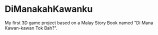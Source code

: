 # DiManakahKawanku
My first 3D game project based on a Malay Story Book named "Di Mana Kawan-kawan Tok Bah?".
